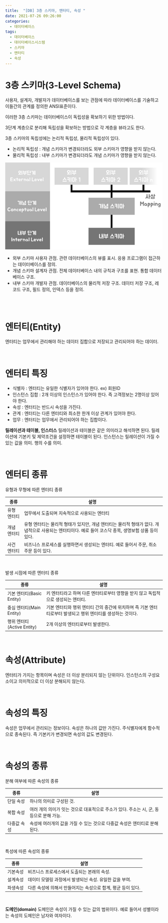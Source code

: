 ```yaml
---
title:  "[DB] 3층 스키마, 엔터티, 속성 "
date: 2021-07-26 09:26:00
categories:
  - 데이터베이스 
tags:
  - 데이터베이스
  - 데이터베이스시스템
  - 스키마
  - 엔터티
  - 속성 
---
```


# 3층 스키마(3-Level Schema)

사용자, 설계자, 개발자가 데이터베이스를 보는 관점에 따라 데이터베이스를 기술하고 이들간의 관계를 정의한 ANSI표준이다.

이러한 3층 스키마는 데이터베이스이 독립성을 확보하기 위한 방법이다.

3단계 계층으로 분리해 독립성을 확보하는 방법으로 각 계층을 뷰라고도 한다.

3층 스키마의 독립성에는 논리적 독립성, 물리적 독립성이 있다.

* 논리적 독립성 : 개념 스키마가 변경되더라도 외부 스키마가 영향을 받지 않는다.
* 물리적 독립성 : 내부 스키마가 변경되더라도 개념 스키마가 영향을 받지 않는다.

![schema](/img/schema.PNG?raw=true)

* 외부 스키마 
사용자 관점. 관련 데이터베이스의 뷰를 표시. 응용 프로그램이 접근하는 데이터베이스를 정의.
* 개념 스키마 
설계자 관점. 전체 데이터베이스 내의 규칙과 구조를 표현. 통합 데이터베이스 구조.
* 내부 스키마
개발자 관점. 데이터베이스의 물리적 저장 구조. 데이터 저장 구조, 레코드 구조, 필드 정의, 인덱스 등을 정의.

<br>
<br>

# 엔터티(Entity)
엔터티는 업무에서 관리해야 하는 데이터 집합으로 저장되고 관리되어야 하는 데이터.

<br>

# 엔터티 특징

* 식별자 : 엔터티는 유일한 식별자가 있어야 한다. ex) 회원ID
* 인스턴스 집합 : 2개 이상의 인스턴스가 있어야 한다. 즉 고객정보는 2명이상 있어야 한다.
* 속성 : 엔터티는 반드시 속성을 가진다.
* 관계 : 엔터티는 다른 엔터티와 최소한 한개 이상 관계가 있어야 한다.
* 업무 : 엔터티는 업무에서 관리되어야 하는 집합이다.

**릴레이션과 테이블, 인스터스**
릴레이션과 테이블은 같은 의미라고 해석하면 된다. 릴레이션에 기본키 및 제약조건을 설정하면 테이블이 된다.
인스턴스는 릴레이션이 가질 수 있는 값을 의미. 행의 수를 의미.

<br>

# 엔터티 종류

유형과 무형에 따른 엔터티 종류

|종류|설명|
|---|------|
|유형 엔터티|업무에서 도출되며 지속적으로 사용되는 엔터티|
|개념 엔터티|유형 엔터티는 물리적 형태가 있지만, 개념 엔터티는 물리적 형태가 없다. 개념적으로 사용되는 엔터티이다. 예로 들어 코스닥 종목, 생명보험 상품 등이 있다.|
|사건 엔터티|비즈니스 프로세스를 실행하면서 생성되는 엔터티. 예로 들어서 주문, 취소 주문 등이 있다.|

<br>


발생 시점에 따른 엔터티 종류

|종류|설명|
|---|------|
|기본 엔터티(Basic Entity)|키 엔터티라고 하며 다른 엔터티로부터 영향을 받지 않고 독립적으로 생성되는 엔터티.|
|중심 엔터티(Main Entity)|기본 엔터티와 행위 엔터티 간의 중간에 위치하며 즉 기본 엔터티로부터 발생되고 행위 엔터티를 생성하는 것이다.|
|행위 엔터티(Active Entity)|2개 이상의 엔터티로부터 발생한다.|

<br>

# 속성(Attribute)

엔터티가 가지는 항목이며 속성은 더 이상 분리되지 않는 단위이다.
인스턴스의 구성요소이고 의미적으로 더 이상 분해되지 않는다.

<br>

# 속성의 특징

속성은 업무에서 관리되는 정보이다.
속성은 하나의 값만 가진다.
주식별자에게 함수적으로 종속된다. 즉 기본키가 변경되면 속성의 값도 변경된다.

<br>

# 속성의 종류

분해 여부에 따른 속성의 종류

|종류|설명|
|---|------|
|단일 속성|하나의 의미로 구성된 것.|
|복합 속성|여러 개의 의미가 잇는 것으로 대표적으로 주소가 있다. 주소는 시, 군, 동 등으로 분해 가능.|
|다중값 속성|속성에 여러개의 값을 가질 수 있는 것으로 다중값 속성은 엔터티로 분해된다.|

<br>

특성에 따른 속성의 종류

|종류|설명|
|---|------|
|기본속성|비즈니스 프로세스에서 도출되는 본래의 속성.|
|설계속성|데이터 모델링 과정에서 발생되늰 속성. 유일한 값을 부여.|
|파생속성|다른 속성에 의해서 만들어지는 속성으로 합계, 평균 등이 있다.|

<br>

**도메인(domain)**
도메인은 속성이 가질 수 있는 값의 범위이다.
예로 들어서 성별이라는 속성의 도메인은 남자와 여자이다.